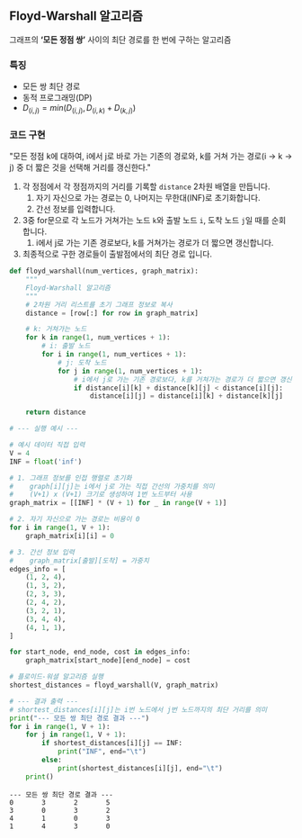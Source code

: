 ## Floyd-Warshall 알고리즘

그래프의 **‘모든 정점 쌍’** 사이의 최단 경로를 한 번에 구하는 알고리즘

### 특징

- 모든 쌍 최단 경로
- 동적 프로그래밍(DP)
- $D_(i, j) = min ( D_(i, j), D_(i, k) + D_(k, j) )$

### 코드 구현

"모든 정점 k에 대하여, i에서 j로 바로 가는 기존의 경로와, k를 거쳐 가는 경로(i → k → j) 중 더 짧은 것을 선택해 거리를 갱신한다."

1. 각 정점에서 각 정점까지의 거리를 기록할 `distance` 2차원 배열을 만듭니다. 
    1. 자기 자신으로 가는 경로는 0, 나머지는 무한대(INF)로 초기화합니다.
    2. 간선 정보를 입력합니다.
2. 3중 for문으로 각 노드가 거쳐가는 노드 `k`와 출발 노드 `i`, 도착 노드 `j`일 때를 순회합니다.
    1. i에서 j로 가는 기존 경로보다, k를 거쳐가는 경로가 더 짧으면 갱신합니다.
3. 최종적으로 구한 경로들이 출발점에서의 최단 경로 입니다.

```python
def floyd_warshall(num_vertices, graph_matrix):
    """
    Floyd-Warshall 알고리즘
    """
    # 2차원 거리 리스트를 초기 그래프 정보로 복사
    distance = [row[:] for row in graph_matrix]

    # k: 거쳐가는 노드
    for k in range(1, num_vertices + 1):
        # i: 출발 노드
        for i in range(1, num_vertices + 1):
            # j: 도착 노드
            for j in range(1, num_vertices + 1):
                # i에서 j로 가는 기존 경로보다, k를 거쳐가는 경로가 더 짧으면 갱신
                if distance[i][k] + distance[k][j] < distance[i][j]:
                    distance[i][j] = distance[i][k] + distance[k][j]

    return distance
```

```python
# --- 실행 예시 ---

# 예시 데이터 직접 입력
V = 4
INF = float('inf')

# 1. 그래프 정보를 인접 행렬로 초기화
#    graph[i][j]는 i에서 j로 가는 직접 간선의 가중치를 의미
#    (V+1) x (V+1) 크기로 생성하여 1번 노드부터 사용
graph_matrix = [[INF] * (V + 1) for _ in range(V + 1)]

# 2. 자기 자신으로 가는 경로는 비용이 0
for i in range(1, V + 1):
    graph_matrix[i][i] = 0

# 3. 간선 정보 입력
#    graph_matrix[출발][도착] = 가중치
edges_info = [
    (1, 2, 4),
    (1, 3, 2),
    (2, 3, 3),
    (2, 4, 2),
    (3, 2, 1),
    (3, 4, 4),
    (4, 1, 1),
]

for start_node, end_node, cost in edges_info:
    graph_matrix[start_node][end_node] = cost

# 플로이드-워셜 알고리즘 실행
shortest_distances = floyd_warshall(V, graph_matrix)

# --- 결과 출력 ---
# shortest_distances[i][j]는 i번 노드에서 j번 노드까지의 최단 거리를 의미
print("--- 모든 쌍 최단 경로 결과 ---")
for i in range(1, V + 1):
    for j in range(1, V + 1):
        if shortest_distances[i][j] == INF:
            print("INF", end="\t")
        else:
            print(shortest_distances[i][j], end="\t")
    print()
```

```
--- 모든 쌍 최단 경로 결과 ---
0       3       2       5
3       0       3       2
4       1       0       3
1       4       3       0
```